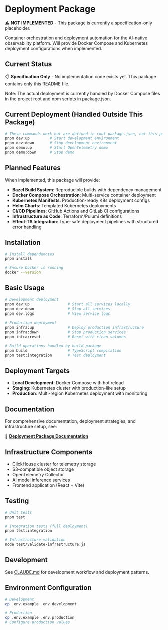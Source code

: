 # Deployment Package

⚠️ **NOT IMPLEMENTED** - This package is currently a specification-only placeholder.

Container orchestration and deployment automation for the AI-native observability platform. Will provide Docker Compose and Kubernetes deployment configurations when implemented.

## Current Status

📋 **Specification Only** - No implementation code exists yet. This package contains only this README file.

Note: The actual deployment is currently handled by Docker Compose files in the project root and npm scripts in package.json.

## Current Deployment (Handled Outside This Package)

```bash
# These commands work but are defined in root package.json, not this package
pnpm dev:up         # Start development environment
pnpm dev:down       # Stop development environment
pnpm demo:up        # Start OpenTelemetry demo
pnpm demo:down      # Stop demo
```

## Planned Features

When implemented, this package will provide:

- **Bazel Build System**: Reproducible builds with dependency management
- **Docker Compose Orchestration**: Multi-service container deployment
- **Kubernetes Manifests**: Production-ready K8s deployment configs
- **Helm Charts**: Templated Kubernetes deployments
- **CI/CD Pipelines**: GitHub Actions and GitLab CI configurations
- **Infrastructure as Code**: Terraform/Pulumi definitions
- **Effect-TS Integration**: Type-safe deployment pipelines with structured error handling

## Installation

```bash
# Install dependencies
pnpm install

# Ensure Docker is running
docker --version
```

## Basic Usage

```bash
# Development deployment  
pnpm dev:up                 # Start all services locally
pnpm dev:down               # Stop all services
pnpm dev:logs               # View service logs

# Production deployment
pnpm infra:up               # Deploy production infrastructure
pnpm infra:down             # Stop production services
pnpm infra:reset            # Reset with clean volumes

# Build operations handled by build package
pnpm build                  # TypeScript compilation
pnpm test:integration       # Test deployment
```

## Deployment Targets

- **Local Development**: Docker Compose with hot reload
- **Staging**: Kubernetes cluster with production-like setup
- **Production**: Multi-region Kubernetes deployment with monitoring

## Documentation

For comprehensive documentation, deployment strategies, and infrastructure setup, see:

📖 **[Deployment Package Documentation](../../notes/packages/deployment/package.md)**

## Infrastructure Components

- ClickHouse cluster for telemetry storage
- S3-compatible object storage
- OpenTelemetry Collector
- AI model inference services
- Frontend application (React + Vite)

## Testing

```bash
# Unit tests
pnpm test

# Integration tests (full deployment)
pnpm test:integration

# Infrastructure validation
node test/validate-infrastructure.js
```

## Development

See [CLAUDE.md](../../CLAUDE.md) for development workflow and deployment patterns.

## Environment Configuration

```bash
# Development
cp .env.example .env.development

# Production
cp .env.example .env.production
# Configure production values
```